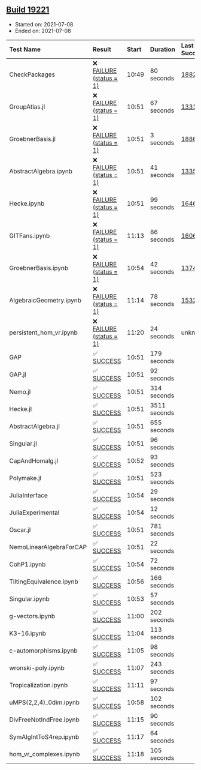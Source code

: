 ## [Build 19221](https://oscarci.mathematik.uni-kl.de/job/oscar/19221/)

* Started on: 2021-07-08
* Ended on: 2021-07-08

| Test Name    | Result | Start | Duration | Last Success | First Failure |
|:-------------|:-------|:------|:---------|:-------------|:--------------|
| CheckPackages | ❌ [FAILURE (status = 1)](https://oscarci.mathematik.uni-kl.de/job/oscar/19221/artifact/logs/build-19221/CheckPackages.log) | 10:49 | 80 seconds | [18822](https://oscarci.mathematik.uni-kl.de/job/oscar/18822/) | [18823](https://oscarci.mathematik.uni-kl.de/job/oscar/18823/) |
| GroupAtlas.jl | ❌ [FAILURE (status = 1)](https://oscarci.mathematik.uni-kl.de/job/oscar/19221/artifact/logs/build-19221/GroupAtlas.jl.log) | 10:51 | 67 seconds | [13311](https://oscarci.mathematik.uni-kl.de/job/oscar/13311/) | [13312](https://oscarci.mathematik.uni-kl.de/job/oscar/13312/) |
| GroebnerBasis.jl | ❌ [FAILURE (status = 1)](https://oscarci.mathematik.uni-kl.de/job/oscar/19221/artifact/logs/build-19221/GroebnerBasis.jl.log) | 10:51 | 3 seconds | [18864](https://oscarci.mathematik.uni-kl.de/job/oscar/18864/) | [18865](https://oscarci.mathematik.uni-kl.de/job/oscar/18865/) |
| AbstractAlgebra.ipynb | ❌ [FAILURE (status = 1)](https://oscarci.mathematik.uni-kl.de/job/oscar/19221/artifact/logs/build-19221/AbstractAlgebra.ipynb.log) | 10:51 | 41 seconds | [13355](https://oscarci.mathematik.uni-kl.de/job/oscar/13355/) | [13356](https://oscarci.mathematik.uni-kl.de/job/oscar/13356/) |
| Hecke.ipynb | ❌ [FAILURE (status = 1)](https://oscarci.mathematik.uni-kl.de/job/oscar/19221/artifact/logs/build-19221/Hecke.ipynb.log) | 10:51 | 99 seconds | [16463](https://oscarci.mathematik.uni-kl.de/job/oscar/16463/) | [16464](https://oscarci.mathematik.uni-kl.de/job/oscar/16464/) |
| GITFans.ipynb | ❌ [FAILURE (status = 1)](https://oscarci.mathematik.uni-kl.de/job/oscar/19221/artifact/logs/build-19221/GITFans.ipynb.log) | 11:13 | 86 seconds | [16068](https://oscarci.mathematik.uni-kl.de/job/oscar/16068/) | [16069](https://oscarci.mathematik.uni-kl.de/job/oscar/16069/) |
| GroebnerBasis.ipynb | ❌ [FAILURE (status = 1)](https://oscarci.mathematik.uni-kl.de/job/oscar/19221/artifact/logs/build-19221/GroebnerBasis.ipynb.log) | 10:54 | 42 seconds | [13748](https://oscarci.mathematik.uni-kl.de/job/oscar/13748/) | [13749](https://oscarci.mathematik.uni-kl.de/job/oscar/13749/) |
| AlgebraicGeometry.ipynb | ❌ [FAILURE (status = 1)](https://oscarci.mathematik.uni-kl.de/job/oscar/19221/artifact/logs/build-19221/AlgebraicGeometry.ipynb.log) | 11:14 | 78 seconds | [15322](https://oscarci.mathematik.uni-kl.de/job/oscar/15322/) | [15323](https://oscarci.mathematik.uni-kl.de/job/oscar/15323/) |
| persistent_hom_vr.ipynb | ❌ [FAILURE (status = 1)](https://oscarci.mathematik.uni-kl.de/job/oscar/19221/artifact/logs/build-19221/persistent_hom_vr.ipynb.log) | 11:20 | 24 seconds | unknown | unknown |
| GAP | ✅ [SUCCESS](https://oscarci.mathematik.uni-kl.de/job/oscar/19221/artifact/logs/build-19221/GAP.log) | 10:51 | 179 seconds |  |  |
| GAP.jl | ✅ [SUCCESS](https://oscarci.mathematik.uni-kl.de/job/oscar/19221/artifact/logs/build-19221/GAP.jl.log) | 10:51 | 92 seconds |  |  |
| Nemo.jl | ✅ [SUCCESS](https://oscarci.mathematik.uni-kl.de/job/oscar/19221/artifact/logs/build-19221/Nemo.jl.log) | 10:51 | 314 seconds |  |  |
| Hecke.jl | ✅ [SUCCESS](https://oscarci.mathematik.uni-kl.de/job/oscar/19221/artifact/logs/build-19221/Hecke.jl.log) | 10:51 | 3511 seconds |  |  |
| AbstractAlgebra.jl | ✅ [SUCCESS](https://oscarci.mathematik.uni-kl.de/job/oscar/19221/artifact/logs/build-19221/AbstractAlgebra.jl.log) | 10:51 | 655 seconds |  |  |
| Singular.jl | ✅ [SUCCESS](https://oscarci.mathematik.uni-kl.de/job/oscar/19221/artifact/logs/build-19221/Singular.jl.log) | 10:51 | 96 seconds |  |  |
| CapAndHomalg.jl | ✅ [SUCCESS](https://oscarci.mathematik.uni-kl.de/job/oscar/19221/artifact/logs/build-19221/CapAndHomalg.jl.log) | 10:52 | 93 seconds |  |  |
| Polymake.jl | ✅ [SUCCESS](https://oscarci.mathematik.uni-kl.de/job/oscar/19221/artifact/logs/build-19221/Polymake.jl.log) | 10:51 | 523 seconds |  |  |
| JuliaInterface | ✅ [SUCCESS](https://oscarci.mathematik.uni-kl.de/job/oscar/19221/artifact/logs/build-19221/JuliaInterface.log) | 10:54 | 29 seconds |  |  |
| JuliaExperimental | ✅ [SUCCESS](https://oscarci.mathematik.uni-kl.de/job/oscar/19221/artifact/logs/build-19221/JuliaExperimental.log) | 10:54 | 12 seconds |  |  |
| Oscar.jl | ✅ [SUCCESS](https://oscarci.mathematik.uni-kl.de/job/oscar/19221/artifact/logs/build-19221/Oscar.jl.log) | 10:51 | 781 seconds |  |  |
| NemoLinearAlgebraForCAP | ✅ [SUCCESS](https://oscarci.mathematik.uni-kl.de/job/oscar/19221/artifact/logs/build-19221/NemoLinearAlgebraForCAP.log) | 10:51 | 22 seconds |  |  |
| CohP1.ipynb | ✅ [SUCCESS](https://oscarci.mathematik.uni-kl.de/job/oscar/19221/artifact/logs/build-19221/CohP1.ipynb.log) | 10:54 | 72 seconds |  |  |
| TiltingEquivalence.ipynb | ✅ [SUCCESS](https://oscarci.mathematik.uni-kl.de/job/oscar/19221/artifact/logs/build-19221/TiltingEquivalence.ipynb.log) | 10:56 | 166 seconds |  |  |
| Singular.ipynb | ✅ [SUCCESS](https://oscarci.mathematik.uni-kl.de/job/oscar/19221/artifact/logs/build-19221/Singular.ipynb.log) | 10:53 | 57 seconds |  |  |
| g-vectors.ipynb | ✅ [SUCCESS](https://oscarci.mathematik.uni-kl.de/job/oscar/19221/artifact/logs/build-19221/g-vectors.ipynb.log) | 11:00 | 202 seconds |  |  |
| K3-16.ipynb | ✅ [SUCCESS](https://oscarci.mathematik.uni-kl.de/job/oscar/19221/artifact/logs/build-19221/K3-16.ipynb.log) | 11:04 | 113 seconds |  |  |
| c-automorphisms.ipynb | ✅ [SUCCESS](https://oscarci.mathematik.uni-kl.de/job/oscar/19221/artifact/logs/build-19221/c-automorphisms.ipynb.log) | 11:05 | 98 seconds |  |  |
| wronski-poly.ipynb | ✅ [SUCCESS](https://oscarci.mathematik.uni-kl.de/job/oscar/19221/artifact/logs/build-19221/wronski-poly.ipynb.log) | 11:07 | 243 seconds |  |  |
| Tropicalization.ipynb | ✅ [SUCCESS](https://oscarci.mathematik.uni-kl.de/job/oscar/19221/artifact/logs/build-19221/Tropicalization.ipynb.log) | 11:11 | 97 seconds |  |  |
| uMPS(2,2,4)_0dim.ipynb | ✅ [SUCCESS](https://oscarci.mathematik.uni-kl.de/job/oscar/19221/artifact/logs/build-19221/uMPS-2-2-4-_0dim.ipynb.log) | 10:58 | 102 seconds |  |  |
| DivFreeNotIndFree.ipynb | ✅ [SUCCESS](https://oscarci.mathematik.uni-kl.de/job/oscar/19221/artifact/logs/build-19221/DivFreeNotIndFree.ipynb.log) | 11:15 | 90 seconds |  |  |
| SymAlgIntToS4rep.ipynb | ✅ [SUCCESS](https://oscarci.mathematik.uni-kl.de/job/oscar/19221/artifact/logs/build-19221/SymAlgIntToS4rep.ipynb.log) | 11:17 | 64 seconds |  |  |
| hom_vr_complexes.ipynb | ✅ [SUCCESS](https://oscarci.mathematik.uni-kl.de/job/oscar/19221/artifact/logs/build-19221/hom_vr_complexes.ipynb.log) | 11:18 | 105 seconds |  |  |
